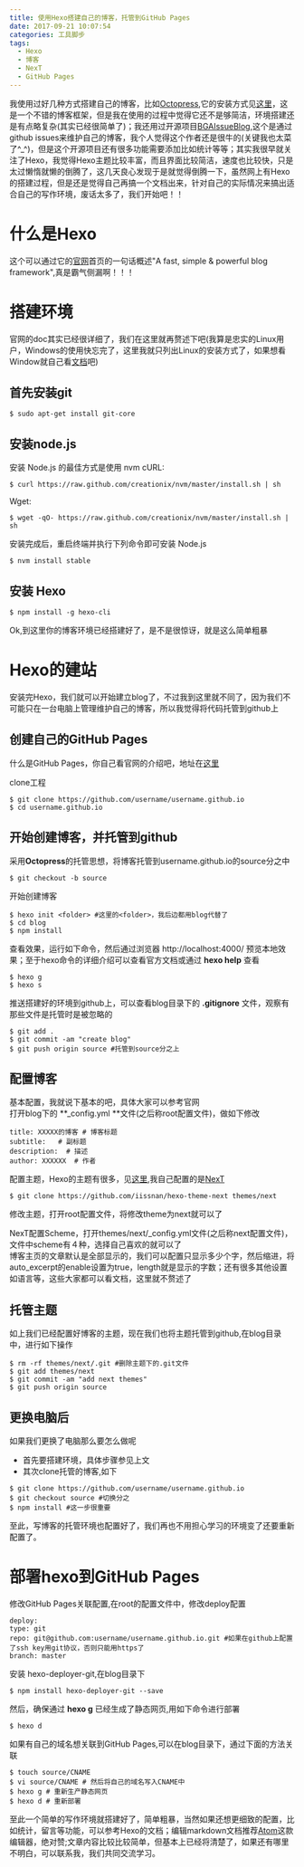 ```yaml
---
title: 使用Hexo搭建自己的博客，托管到GitHub Pages
date: 2017-09-21 10:07:54
categories: 工具脚步
tags: 
  - Hexo
  - 博客
  - NexT
  - GitHub Pages
---
```

我使用过好几种方式搭建自己的博客，比如[Octopress](http://octopress.org/),它的安装方式见[这里](http://octopress.org/docs/setup/)，这是一个不错的博客框架，但是我在使用的过程中觉得它还不是够简洁，环境搭建还是有点略复杂(其实已经很简单了)；我还用过开源项目[BGAIssueBlog](https://github.com/bingoogolapple/BGAIssueBlog),这个是通过github issues来维护自己的博客，我个人觉得这个作者还是很牛的(关键我也太菜了^_^)，但是这个开源项目还有很多功能需要添加比如统计等等；其实我很早就关注了Hexo，我觉得Hexo主题比较丰富，而且界面比较简洁，速度也比较快，只是太过懒惰就懒的倒腾了，这几天良心发现于是就觉得倒腾一下，虽然网上有Hexo的搭建过程，但是还是觉得自己再搞一个文档出来，针对自己的实际情况来搞出适合自己的写作环境，废话太多了，我们开始吧！！  

# 什么是Hexo

  这个可以通过它的[官网](https://hexo.io/)首页的一句话概述"A fast, simple & powerful blog framework",真是霸气侧漏啊！！！
  
# 搭建环境

  官网的doc其实已经很详细了，我们在这里就再赘述下吧(我算是忠实的Linux用户，Windows的使用快忘完了，这里我就只列出Linux的安装方式了，如果想看Window就自己看[文档](https://hexo.io/zh-cn/docs/)吧)  
  ## 首先安装git
  
  ```
  $ sudo apt-get install git-core
  ```
  ## 安装node.js
  
  安装 Node.js 的最佳方式是使用 nvm
  cURL:
  ```
  $ curl https://raw.github.com/creationix/nvm/master/install.sh | sh
  ```
  
  Wget:
  ```
  $ wget -qO- https://raw.github.com/creationix/nvm/master/install.sh | sh
  
  ```
  安装完成后，重启终端并执行下列命令即可安装 Node.js
  ```
  $ nvm install stable
  ```
  
  ## 安装 Hexo
  
  ```
  $ npm install -g hexo-cli
  ```
  
  Ok,到这里你的博客环境已经搭建好了，是不是很惊讶，就是这么简单粗暴

# Hexo的建站
  安装完Hexo，我们就可以开始建立blog了，不过我到这里就不同了，因为我们不可能只在一台电脑上管理维护自己的博客，所以我觉得将代码托管到github上
  
  ## 创建自己的GitHub Pages
  什么是GitHub Pages，你自己看官网的介绍吧，地址在[这里](https://pages.github.com/)
  
  clone工程
  ```
  $ git clone https://github.com/username/username.github.io
  $ cd username.github.io
  ```
  
  ## 开始创建博客，并托管到github
  采用**Octopress**的托管思想，将博客托管到username.github.io的source分之中
  ```
  $ git checkout -b source
  ```
  
  开始创建博客
  ```
  $ hexo init <folder> #这里的<folder>，我后边都用blog代替了
  $ cd blog
  $ npm install
  ```
  
  查看效果，运行如下命令，然后通过浏览器 http://localhost:4000/ 预览本地效果；至于hexo命令的详细介绍可以查看官方文档或通过 **hexo help** 查看
  ```
  $ hexo g
  $ hexo s
  ```
  
  推送搭建好的环境到github上，可以查看blog目录下的 **.gitignore** 文件，观察有那些文件是托管时是被忽略的
  ```
  $ git add .
  $ git commit -am "create blog"
  $ git push origin source #托管到source分之上
  ```
  ## 配置博客
  
  基本配置，我就说下基本的吧，具体大家可以参考官网  
  打开blog下的 **_config.yml **文件(之后称root配置文件)，做如下修改  
  ```
  title: XXXXX的博客 # 博客标题
  subtitle:   # 副标题
  description:  # 描述
  author: XXXXXX  # 作者
  ```
  
  配置主题，Hexo的主题有很多，见[这里](https://hexo.io/themes/),我自己配置的是[NexT](http://theme-next.iissnan.com/)
  ```
  $ git clone https://github.com/iissnan/hexo-theme-next themes/next
  ```
  
  修改主题，打开root配置文件，将修改theme为next就可以了
  
  NexT配置Scheme，打开themes/next/_config.yml文件(之后称next配置文件)，文件中scheme有４种，选择自己喜欢的就可以了  
  博客主页的文章默认是全部显示的，我们可以配置只显示多少个字，然后缩进，将auto_excerpt的enable设置为true，length就是显示的字数；还有很多其他设置如语言等，这些大家都可以看文档，这里就不赘述了
  
  ## 托管主题
  
  如上我们已经配置好博客的主题，现在我们也将主题托管到github,在blog目录中，进行如下操作
  ```
  $ rm -rf themes/next/.git #删除主题下的.git文件
  $ git add themes/next
  $ git commit -am "add next themes"
  $ git push origin source
  ```
  
  ## 更换电脑后
  
  如果我们更换了电脑那么要怎么做呢
  - 首先要搭建环境，具体步骤参见上文
  - 其次clone托管的博客,如下
  ```
  $ git clone https://github.com/username/username.github.io
  $ git checkout source #切换分之
  $ npm install #这一步很重要
  ```
  
  至此，写博客的托管环境也配置好了，我们再也不用担心学习的环境变了还要重新配置了。
  
# 部署hexo到GitHub Pages
  
  修改GitHub Pages关联配置,在root的配置文件中，修改deploy配置
  ```
  deploy:
  type: git
  repo: git@github.com:username/username.github.io.git #如果在github上配置了ssh key用git协议，否则只能用https了
  branch: master
  ```
  
  安装 hexo-deployer-git,在blog目录下
  ```
  $ npm install hexo-deployer-git --save
  ```
  然后，确保通过 **hexo g** 已经生成了静态网页,用如下命令进行部署
  ```
  $ hexo d
  ```
  
  如果有自己的域名想关联到GitHub Pages,可以在blog目录下，通过下面的方法关联
  ```
  $ touch source/CNAME
  $ vi source/CNAME # 然后将自己的域名写入CNAME中
  $ hexo g # 重新生产静态网页
  $ hexo d # 重新部署
  ```
至此一个简单的写作环境就搭建好了，简单粗暴，当然如果还想更细致的配置，比如统计，留言等功能，可以参考Hexo的文档；编辑markdown文档推荐[Atom](https://atom.io/)这款编辑器，绝对赞;文章内容比较比较简单，但基本上已经将清楚了，如果还有哪里不明白，可以联系我，我们共同交流学习。
